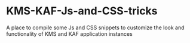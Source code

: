 # KMS-KAF-Js-and-CSS-tricks
A place to compile some Js and CSS snippets to customize the look and functionality of KMS and KAF application instances

